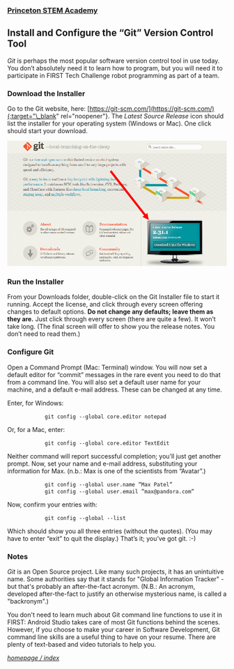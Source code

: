 ### [Princeton STEM Academy](../../index.md)

## Install and Configure the “Git” Version Control Tool

_Git_ is perhaps the most popular software version control tool in use today.  You don’t absolutely need it to learn how to program, but you will need it to participate in FIRST Tech Challenge robot programming as part of a team.

### Download the Installer

Go to the Git website, here: [https://git-scm.com/](https://git-scm.com/){:target="\_blank" rel="noopener"}.  The _Latest Source Release_ icon should list the installer for your operating system (Windows or Mac).  One click should start your download.

![Git Home Page](../media/git_home.png)

### Run the Installer

From your Downloads folder, double-click on the Git Installer file to start it running.  Accept the license, and click through every screen offering changes to default options.  **Do not change any defaults; leave them as they are.**  Just click through every screen (there are quite a few).  It won’t take long.  (The final screen will offer to show you the release notes.  You don’t need to read them.)

### Configure Git

Open a Command Prompt (Mac: Terminal) window.  You will now set a default editor for “commit” messages in the rare event you need to do that from a command line.  You will also set a default user name for your machine, and a default e-mail address.  These can be changed at any time.

Enter, for Windows:

                git config --global core.editor notepad
                

Or, for a Mac, enter:

                git config --global core.editor TextEdit

Neither command will report successful completion; you’ll just get another prompt.  Now, set your name and e-mail address, substituting your information for Max.  (n.b.: Max is one of the scientists from “Avatar”.)

                git config --global user.name ”Max Patel”
                git config --global user.email ”max@pandora.com”

Now, confirm your entries with:

                git config --global --list

Which should show you all three entries (without the quotes).  (You may have to enter “exit” to quit the display.)  That’s it; you’ve got git.  :-)

### Notes

_Git_ is an Open Source project.  Like many such projects, it has an unintuitive name.
Some authorities say that it stands for "Global Information Tracker" - but that's probably an after-the-fact acronym.
(N.B.: An acronym, developed after-the-fact to justify an otherwise mysterious name,
is called a "backronym".)

You don't need to learn much about Git command line functions to use it in FIRST: Android Studio takes care of most Git functions behind the scenes.
However, if you choose to make your career in Software Development, Git command line skills are a useful thing to have on your resume.
There are plenty of text-based and video tutorials to help you.

[_homepage / index_](../../index.md)
